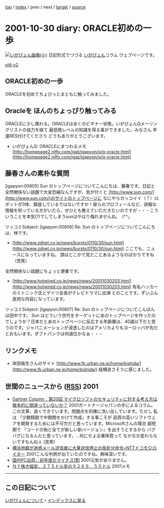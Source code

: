 [top](https://igapyon.github.io/diary/) 
 / [index](https://igapyon.github.io/diary/2001/index.html) 
 / prev 
 / next 
 / [target](https://igapyon.github.io/diary/2001/ig011030.html) 
 / [source](https://github.com/igapyon/diary/blob/gh-pages/2001/ig011030.html.src.md) 

2001-10-30 diary: ORACLE初めの一歩
=====================================================================================================
[![いがぴょん画像(小)](https://igapyon.github.io/diary/images/iga200306s.jpg "いがぴょん")](https://igapyon.github.io/diary/memo/memoigapyon.html) 日記形式でつづる [いがぴょん](https://igapyon.github.io/diary/memo/memoigapyon.html)コラム ウェブページです。

[old-v2](ig011030-orig.html)

## ORACLE初めの一歩

ORACLEを初めてちょびっとまともに触ってみました。


## Oracleを ほんのちょっぴり触ってみる

ORACLEに少し携わる。ORACLEは全くのビギナー状態。いがぴょんQメーリングリストの協力を経て 最低限レベルの知識を得る事ができました。みなさん 早速RES付けてくださり どうもありがとうございます。

* いがぴょんQ: ORACLEにまつわるメモ
  [http://homepage2.nifty.com/igat/igapyon/q/q-oracle.html](http://homepage2.nifty.com/igat/igapyon/q/q-oracle.html)

## 藤春さんの素朴な質問

[igapyon:00805] Sun のトップページについてこんにちは、藤春です。日記と全然関係ない話題で大変恐縮なんですが、気が付くと [http://www.sun.com/](http://www.sun.com/)のサイトのトップページに なにやらカッコイイ（？）ロボットが3体、鎮座しているではないですか！彼らのプロフィールなど、詳細な情報を知っている方がいたら、ぜひとも教えていただきたいのですが・・・こういうことを本気(?)でしてしまうsunはやはり侮れませんね。　(^^;;

ツッコミSubject:  [igapyon:00806] Re: Sun のトップページについてこんにちは、林です。

* [http://www.zdnet.co.jp/news/bursts/0110/30/sun.html](http://www.zdnet.co.jp/news/bursts/0110/30/sun.html)
  ここでも、ニュースになっていますね。
  頭はどこかで見たことあるようなのばかりですね（苦笑）

全然関係ない話題にちょっと便乗です。

* [http://www.hotwired.co.jp/news/news/20011030203.html](http://www.hotwired.co.jp/news/news/20011030203.html)
  有名ハッカーのミトニック氏とゲイツ会長がテレビドラマに出演
  とのことです。ずいぶん皮肉な内容になっています。

ツッコミSubject:  [igapyon:00807] Re: Sun のトップページについてこんばんは田中です。
Sun はどういう世代をターゲットにあのトップページを作ったのでしょうか？日本だとあのトップページに反応する年齢層は、40歳以下だと思うのです。ジャパニメーションが浸透したのはアメリカよりもヨーロッパが先だとおもいます。ダフトパンクは何歳位かなぁ・・・

## リンクメモ

* 岸田哉生さんのサイト
  [http://www.fk.urban.ne.jp/home/kishida/](http://www.fk.urban.ne.jp/home/kishida/)
  結構良さそうに感じました。

## 世間のニュースから ([RSS](ig011030-news.xml)) 2001

* [Gartner Column：第20回 マイクロソフトのセキュリティに対する考え方は根本的に間違っていないか？](http://www.zdnet.co.jp/enterprise/0110/29/01102987.html)  2001ガートナージャパンの手によるコラム。この文章、良くできています。問題点を的確に洗い出しています。ただし 私は 『少数精鋭で中期間をかけて作成』する事こそが 品質の高いソフトウェアを開発するためには不可欠だと思っています。Microsoftさんの場合 超短期で 『コードの殆ど全てが新しい新バージョン』を出そうとするから バグバグになるんだと思っています。…何にせよ企業体質って なかなか変わらないですもんねぇ (苦笑)
* [横浜地裁が迷惑メール送信者に大量送信停止の仮処分命令=NTTドコモ◇ロイター](http://biztech.nikkeibp.co.jp/wcs/show/leaf?CID=onair/biztech/comm/151386)  2001こんな判例が出ていたのですね。興味深いです。
* [国内PC出荷，前年度比マイナス1割](http://www.zdnet.co.jp/news/bursts/0110/29/mmri.html)  2001元気がありません。
* [ＮＹ株大幅安、２７５ドル安の９２６９．５０ドル](http://www.asahi.com/business/update/1030/002.html)  2001メモ


----------------------------------------------------------------------------------------------------

## この日記について
[いがぴょんについて](https://igapyon.github.io/diary/memo/memoigapyon.html) / [インデックスに戻る](https://igapyon.github.io/diary/idxall.html)
